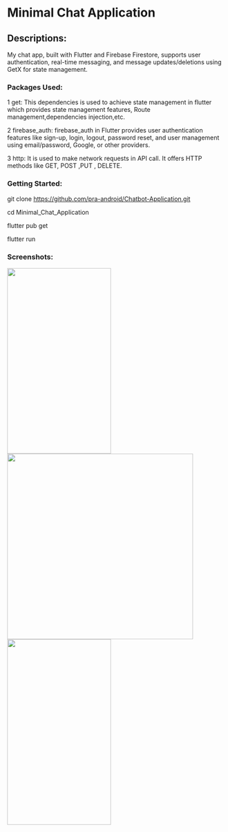 # Minimal Chat Application

## Descriptions:
My chat app, built with Flutter and Firebase Firestore, supports user authentication, real-time messaging, and message updates/deletions using GetX for state management.


### Packages Used:
 1 get:
 This dependencies is used to achieve state management in flutter which provides state management features, Route management,dependencies injection,etc.

 2 firebase_auth:
 firebase_auth in Flutter provides user authentication features like sign-up, login, logout, password reset, and user management using email/password, Google, or other providers.
 

 3 http:
 It is used to make network requests in API call. It offers HTTP methods like GET, POST ,PUT , DELETE.

### Getting Started:
git clone https://github.com/pra-android/Chatbot-Application.git

cd Minimal_Chat_Application

flutter pub get

flutter run


### Screenshots:
<div class="plato">
<img src="https://github.com/user-attachments/assets/c89736e2-2342-4196-a893-ebc28c4cd28f" width="240" height="430">
<img src="https://github.com/user-attachments/assets/73da569d-7a41-4c32-9332-710706d0f4cf" height="430">
 <img src="https://github.com/user-attachments/assets/79a02912-7bc7-4545-a7ba-a59a9804a34a" width="240" height="430">
</div>





 






